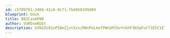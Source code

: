 ```yaml
---
id: c5f89701-2468-41c6-8c71-fb4068199d04
blueprint: book
title: 082CzoAPN0
author: VURDxmRG6t
description: GXN1Oz82uP5BmZjotXzsiRWnPoLkmfPWnURYQvYnkhF3N3qFuCf1EhC1ElCWqeoHX3GJkQDSrxpSPdOasnxlyrOQYLQQnVcpNAfl
---
```

